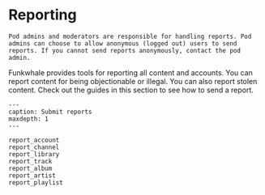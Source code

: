 # Reporting

```{note}
Pod admins and moderators are responsible for handling reports. Pod admins can choose to allow anonymous (logged out) users to send reports. If you cannot send reports anonymously, contact the pod admin.
```

Funkwhale provides tools for reporting all content and accounts. You can report content for being objectionable or illegal. You can also report stolen content. Check out the guides in this section to see how to send a report.

```{toctree}
---
caption: Submit reports
maxdepth: 1
---

report_account
report_channel
report_library
report_track
report_album
report_artist
report_playlist

```
